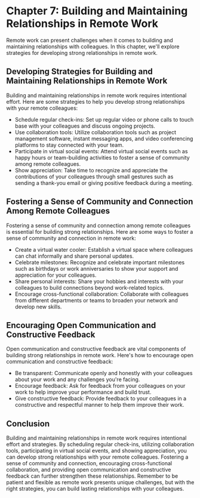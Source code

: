 Chapter 7: Building and Maintaining Relationships in Remote Work
================================================================

Remote work can present challenges when it comes to building and maintaining relationships with colleagues. In this chapter, we'll explore strategies for developing strong relationships in remote work.

Developing Strategies for Building and Maintaining Relationships in Remote Work
-------------------------------------------------------------------------------

Building and maintaining relationships in remote work requires intentional effort. Here are some strategies to help you develop strong relationships with your remote colleagues:

* Schedule regular check-ins: Set up regular video or phone calls to touch base with your colleagues and discuss ongoing projects.
* Use collaboration tools: Utilize collaboration tools such as project management software, instant messaging apps, and video conferencing platforms to stay connected with your team.
* Participate in virtual social events: Attend virtual social events such as happy hours or team-building activities to foster a sense of community among remote colleagues.
* Show appreciation: Take time to recognize and appreciate the contributions of your colleagues through small gestures such as sending a thank-you email or giving positive feedback during a meeting.

Fostering a Sense of Community and Connection Among Remote Colleagues
---------------------------------------------------------------------

Fostering a sense of community and connection among remote colleagues is essential for building strong relationships. Here are some ways to foster a sense of community and connection in remote work:

* Create a virtual water cooler: Establish a virtual space where colleagues can chat informally and share personal updates.
* Celebrate milestones: Recognize and celebrate important milestones such as birthdays or work anniversaries to show your support and appreciation for your colleagues.
* Share personal interests: Share your hobbies and interests with your colleagues to build connections beyond work-related topics.
* Encourage cross-functional collaboration: Collaborate with colleagues from different departments or teams to broaden your network and develop new skills.

Encouraging Open Communication and Constructive Feedback
--------------------------------------------------------

Open communication and constructive feedback are vital components of building strong relationships in remote work. Here's how to encourage open communication and constructive feedback:

* Be transparent: Communicate openly and honestly with your colleagues about your work and any challenges you're facing.
* Encourage feedback: Ask for feedback from your colleagues on your work to help improve your performance and build trust.
* Give constructive feedback: Provide feedback to your colleagues in a constructive and respectful manner to help them improve their work.

Conclusion
----------

Building and maintaining relationships in remote work requires intentional effort and strategies. By scheduling regular check-ins, utilizing collaboration tools, participating in virtual social events, and showing appreciation, you can develop strong relationships with your remote colleagues. Fostering a sense of community and connection, encouraging cross-functional collaboration, and providing open communication and constructive feedback can further strengthen these relationships. Remember to be patient and flexible as remote work presents unique challenges, but with the right strategies, you can build lasting relationships with your colleagues.
